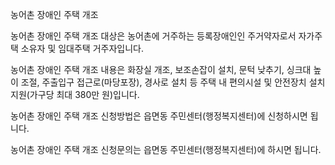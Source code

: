 농어촌 장애인 주택 개조


농어촌 장애인 주택 개조 대상은 농어촌에 거주하는 등록장애인인 주거약자로서 자가주택 소유자 및 임대주택 거주자입니다.


농어촌 장애인 주택 개조 내용은 화장실 개조, 보조손잡이 설치, 문턱 낮추기, 싱크대 높이 조절, 주출입구 접근로(마당포장), 경사로 설치 등 주택 내 편의시설 및 안전장치 설치 지원(가구당 최대 380만 원)입니다.


농어촌 장애인 주택 개조 신청방법은 읍면동 주민센터(행정복지센터)에 신청하시면 됩니다.


농어촌 장애인 주택 개조 신청문의는 읍면동 주민센터(행정복지센터)에 하시면 됩니다.